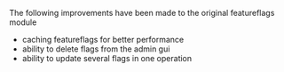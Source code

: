 The following improvements have been made to the original featureflags module
- caching featureflags for better performance
- ability to delete flags from the admin gui
- ability to update several flags in one operation
